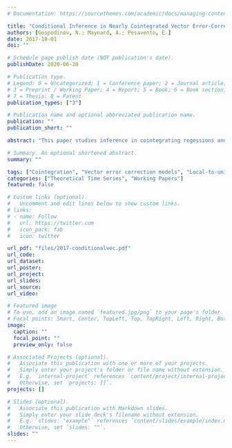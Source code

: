 ```yaml
---
# Documentation: https://sourcethemes.com/academic/docs/managing-content/

title: "Conditional Inference in Nearly Cointegrated Vector Error-Correction Models with Small Signal-to-Noise"
authors: [Gospodinov, N.; Maynard, A.; Pesavento, E.]
date: 2017-10-01
doi: ""

# Schedule page publish date (NOT publication's date).
publishDate: 2020-06-30

# Publication type.
# Legend: 0 = Uncategorized; 1 = Conference paper; 2 = Journal article;
# 3 = Preprint / Working Paper; 4 = Report; 5 = Book; 6 = Book section;
# 7 = Thesis; 8 = Patent
publication_types: ["3"]

# Publication name and optional abbreviated publication name.
publication: ""
publication_short: ""

abstract: "This paper studies inference in cointegrating regessions and vector error correction (VEC) models when the cointegrating errors are a nearly integrated process with a low signal-to-noise-ratio. This combination of persistent, yet low variance error terms characterizes most "carry" regressions of different asset classes, including for example exchange rates and gold futures prices. We develop rates of convergence and asymptotic distributions for estimators of the VEC and conditional VEC model when the error correction term is characterized by a dampened near unit root process, thereby combining the literatures on near cointegration and near zero variance regressors. We find that the estimator in the conventional VEC model suffers from a reduced rate of convergence, a large bias, and a highly dispersed asymptotic distribution. Its conditional counterpart is found to have better asymptotic properties."

# Summary. An optional shortened abstract.
summary: ""

tags: ["Cointegration", "Vector error correction models", "Local-to-unity asymptotics", "Local-to-zero variance"]
categories: ["Theoretical Time Series", "Working Papers"]
featured: false

# Custom links (optional).
#   Uncomment and edit lines below to show custom links.
# links:
# - name: Follow
#   url: https://twitter.com
#   icon_pack: fab
#   icon: twitter

url_pdf: "files/2017-conditionalvec.pdf"
url_code:
url_dataset:
url_poster:
url_project:
url_slides:
url_source:
url_video:

# Featured image
# To use, add an image named `featured.jpg/png` to your page's folder. 
# Focal points: Smart, Center, TopLeft, Top, TopRight, Left, Right, BottomLeft, Bottom, BottomRight.
image:
  caption: ""
  focal_point: ""
  preview_only: false

# Associated Projects (optional).
#   Associate this publication with one or more of your projects.
#   Simply enter your project's folder or file name without extension.
#   E.g. `internal-project` references `content/project/internal-project/index.md`.
#   Otherwise, set `projects: []`.
projects: []

# Slides (optional).
#   Associate this publication with Markdown slides.
#   Simply enter your slide deck's filename without extension.
#   E.g. `slides: "example"` references `content/slides/example/index.md`.
#   Otherwise, set `slides: ""`.
slides: ""
---
```


